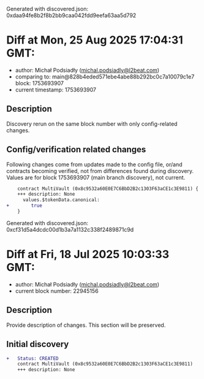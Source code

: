 Generated with discovered.json: 0xdaa94fe8b2f8b2bb9caa042fdd9eefa63aa5d792

# Diff at Mon, 25 Aug 2025 17:04:31 GMT:

- author: Michał Podsiadły (<michal.podsiadly@l2beat.com>)
- comparing to: main@828b4eded571ebe4abe88b292bc0c7a10079c1e7 block: 1753693907
- current timestamp: 1753693907

## Description

Discovery rerun on the same block number with only config-related changes.

## Config/verification related changes

Following changes come from updates made to the config file,
or/and contracts becoming verified, not from differences found during
discovery. Values are for block 1753693907 (main branch discovery), not current.

```diff
    contract MultiVault (0x8c9532a60E0E7C6BbD2B2c1303F63aCE1c3E9811) {
    +++ description: None
      values.$tokenData.canonical:
+        true
    }
```

Generated with discovered.json: 0xcf31d5a4dcdc00d1b3a7a1132c338f2489871c9d

# Diff at Fri, 18 Jul 2025 10:03:33 GMT:

- author: Michał Podsiadły (<michal.podsiadly@l2beat.com>)
- current block number: 22945156

## Description

Provide description of changes. This section will be preserved.

## Initial discovery

```diff
+   Status: CREATED
    contract MultiVault (0x8c9532a60E0E7C6BbD2B2c1303F63aCE1c3E9811)
    +++ description: None
```
